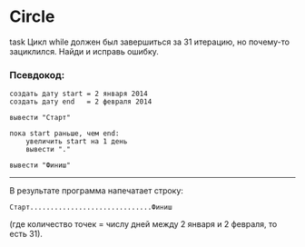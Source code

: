 # Circle
task
Цикл while должен был завершиться за 31 итерацию, но почему-то зациклился. Найди и исправь ошибку.

### Псевдокод:

```
создать дату start = 2 января 2014
создать дату end   = 2 февраля 2014

вывести "Старт"

пока start раньше, чем end:
    увеличить start на 1 день
    вывести "."

вывести "Финиш"
```

---

В результате программа напечатает строку:

```
Старт..............................Финиш
```

(где количество точек = числу дней между 2 января и 2 февраля, то есть 31).
